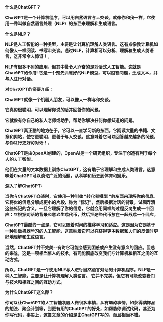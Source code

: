**什么是ChatGPT？**

**ChatGPT是一个计算机程序，可以用自然语言与人交谈，就像你和我一样。它使用一种叫做自然语言处理（NLP）的东西来理解和生成语言。**

**什么是NLP？**

**NLP是人工智能的一种类型，主要是让计算机理解人类语言。这有点像教计算机如何像人一样阅读、书写和交谈。通过NLP，计算机可以分析、理解和生成人类语言，这非常令人惊讶！**。

**NLP有很多不同的应用，但其中最令人兴奋的是对话式人工智能。这就是ChatGPT的作用! 它是一个预先训练好的NLP模型，可以回答问题，生成文本，并与人进行对话。**

**对ChatGPT的简要介绍：** 

**ChatGPT就像一个机器人朋友，可以像人一样与你交谈。**

**它真的很聪明，可以理解你说的话并回答你的问题。**

**它就像有你自己的私人老师或助手，帮助你解决任何你想知道的问题。**

**ChatGPT真正酷的地方在于，它可以一直学习新的东西。它阅读大量的书籍、文章和网站，使它更聪明，更善于与人交谈。这意味着它可以回答越来越多的问题，与你进行更好的对话！**。

**ChatGPT是由OpenAI创建的，OpenAI是一个研究组织，专注于创造有利于每个人的人工智能。**

**他们在大量的文本数据上训练ChatGPT，这有助于它理解和生成人类语言。这意味着ChatGPT可以谈论广泛的话题，从科学和历史到体育和娱乐。**

**深入了解ChatGPT:**

**当你与ChatGPT交谈时，它使用一种叫做 "转化器模型 "的东西来理解你的信息。它将你的信息分解成更小的片段，称为 "标记"，然后根据对话的背景，试图弄清这些标记的含义。一旦它理解了你的信息，它就会用同样的过程反向生成一个回应：它根据对话的背景和意义生成代币，然后把这些代币放在一起形成一个回应。**

**ChatGPT最酷的一点是，它可以随着时间的推移学习和适应。这是因为它是基于一种叫做机器学习的人工智能，这意味着它可以在获得更多数据和人们的反馈时更好地理解和生成语言。**

**当然，ChatGPT并不完美--有时它可能会感到困惑或产生没有意义的回应。但总的来说，这是一项相当惊人的技术，有可能彻底改变我们与计算机和相互之间的互动方式。**

**所以，ChatGPT是一个使用NLP与人进行自然语言对话的计算机程序。NLP是一种人工智能，主要是让计算机理解人类语言。 它并不完美，但它有可能改变我们与技术和相互之间的互动方式。**

**为什么ChatGPT这么酷？**

**你可以让ChatGPT的人工智能机器人做很多事情。从有趣的事情，如获得装饰品的想法、聚会计划等，到更有用的ChatGPT的好处，如帮助你调试代码，甚至为你写代码，事实上，这篇文章的介绍是由ChatGPT写的，而且相当不错。**
